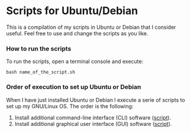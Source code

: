 # Scripts for Ubuntu/Debian

This is a compilation of my scripts in Ubuntu or Debian that I consider useful. Feel free to use and change the scripts as you like.

### How to run the scripts

To run the scripts, open a terminal console and execute:

```
bash name_of_the_script.sh
```

### Order of execution to set up Ubuntu or Debian

When I have just installed Ubuntu or Debian I execute a serie of scripts to set up my GNU/Linux OS. The order is the following:

1. Install additional command-line interface (CLI) software ([script](https://github.com/milq/scripts-ubuntu-debian/blob/master/install-additional-cli-software.sh)).
2. Install additional graphical user interface (GUI) software ([script](https://github.com/milq/scripts-ubuntu-debian/blob/master/install-additional-gui-software.sh)).

